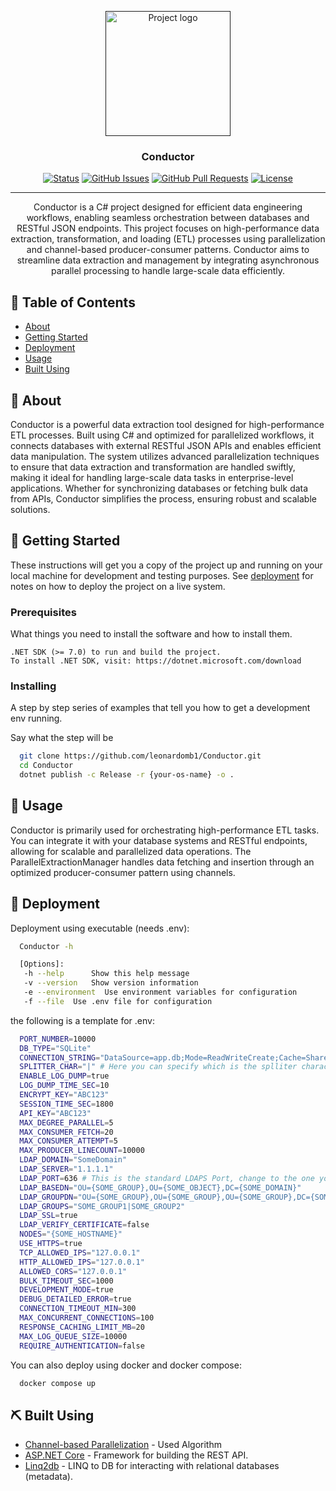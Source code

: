 <p align="center">
  <a href="" rel="noopener">
 <img width=200px height=200px src="https://github.com/user-attachments/assets/30fc446f-c032-4102-81c1-797441dfaee8" alt="Project logo"></a>
</p>

<h3 align="center">Conductor</h3>

<div align="center">

[![Status](https://img.shields.io/badge/status-active-success.svg)]()
[![GitHub Issues](https://img.shields.io/github/issues/leonardomb1/Conductor.svg)](https://github.com/leonardomb1/Conductor/issues)
[![GitHub Pull Requests](https://img.shields.io/github/issues-pr/leonardomb1/Conductor.svg)](https://github.com/leonardomb1/Conductor/pulls)
[![License](https://img.shields.io/badge/license-MIT-blue.svg)](/LICENSE)

</div>

---

<p align="center"> Conductor is a C# project designed for efficient data engineering workflows, enabling seamless orchestration between databases and RESTful JSON endpoints. This project focuses on high-performance data extraction, transformation, and loading (ETL) processes using parallelization and channel-based producer-consumer patterns. Conductor aims to streamline data extraction and management by integrating asynchronous parallel processing to handle large-scale data efficiently. 
    <br> 
</p>

## 📝 Table of Contents

- [About](#about)
- [Getting Started](#getting_started)
- [Deployment](#deployment)
- [Usage](#usage)
- [Built Using](#built_using)

## 🧐 About <a name = "about"></a>

Conductor is a powerful data extraction tool designed for high-performance ETL processes. Built using C# and optimized for parallelized workflows, it connects databases with external RESTful JSON APIs and enables efficient data manipulation. The system utilizes advanced parallelization techniques to ensure that data extraction and transformation are handled swiftly, making it ideal for handling large-scale data tasks in enterprise-level applications. Whether for synchronizing databases or fetching bulk data from APIs, Conductor simplifies the process, ensuring robust and scalable solutions.

## 🏁 Getting Started <a name = "getting_started"></a>

These instructions will get you a copy of the project up and running on your local machine for development and testing purposes. See [deployment](#deployment) for notes on how to deploy the project on a live system.

### Prerequisites

What things you need to install the software and how to install them.

    .NET SDK (>= 7.0) to run and build the project.
    To install .NET SDK, visit: https://dotnet.microsoft.com/download

### Installing

A step by step series of examples that tell you how to get a development env running.

Say what the step will be

``` bash
  git clone https://github.com/leonardomb1/Conductor.git
  cd Conductor
  dotnet publish -c Release -r {your-os-name} -o .
```

## 🎈 Usage <a name="usage"></a>

Conductor is primarily used for orchestrating high-performance ETL tasks. You can integrate it with your database systems and RESTful endpoints, allowing for scalable and parallelized data operations. The ParallelExtractionManager handles data fetching and insertion through an optimized producer-consumer pattern using channels.

## 🚀 Deployment <a name = "deployment"></a>

Deployment using executable (needs .env):

``` bash
  Conductor -h

  [Options]:
   -h --help      Show this help message
   -v --version   Show version information
   -e --environment  Use environment variables for configuration
   -f --file  Use .env file for configuration
```

the following is a template for .env:

``` bash
  PORT_NUMBER=10000
  DB_TYPE="SQLite"
  CONNECTION_STRING="DataSource=app.db;Mode=ReadWriteCreate;Cache=Shared;"
  SPLITTER_CHAR="|" # Here you can specify which is the splliter character to use for config
  ENABLE_LOG_DUMP=true
  LOG_DUMP_TIME_SEC=10
  ENCRYPT_KEY="ABC123"
  SESSION_TIME_SEC=1800
  API_KEY="ABC123"
  MAX_DEGREE_PARALLEL=5
  MAX_CONSUMER_FETCH=20
  MAX_CONSUMER_ATTEMPT=5
  MAX_PRODUCER_LINECOUNT=10000
  LDAP_DOMAIN="SomeDomain"
  LDAP_SERVER="1.1.1.1"
  LDAP_PORT=636 # This is the standard LDAPS Port, change to the one you use
  LDAP_BASEDN="OU={SOME_GROUP},OU={SOME_OBJECT},DC={SOME_DOMAIN}"
  LDAP_GROUPDN="OU={SOME_GROUP},OU={SOME_GROUP},OU={SOME_GROUP},DC={SOME_DOMAIN}"
  LDAP_GROUPS="SOME_GROUP1|SOME_GROUP2"
  LDAP_SSL=true
  LDAP_VERIFY_CERTIFICATE=false
  NODES="{SOME_HOSTNAME}"
  USE_HTTPS=true
  TCP_ALLOWED_IPS="127.0.0.1"
  HTTP_ALLOWED_IPS="127.0.0.1"
  ALLOWED_CORS="127.0.0.1"
  BULK_TIMEOUT_SEC=1000
  DEVELOPMENT_MODE=true
  DEBUG_DETAILED_ERROR=true
  CONNECTION_TIMEOUT_MIN=300
  MAX_CONCURRENT_CONNECTIONS=100
  RESPONSE_CACHING_LIMIT_MB=20
  MAX_LOG_QUEUE_SIZE=10000
  REQUIRE_AUTHENTICATION=false
```

You can also deploy using docker and docker compose:

``` bash
  docker compose up
```

## ⛏️ Built Using <a name = "built_using"></a>

- [Channel-based Parallelization](https://learn.microsoft.com/en-us/dotnet/core/extensions/channels) - Used Algorithm
- [ASP.NET Core](https://vuejs.org/) -  Framework for building the REST API.
- [Linq2db](https://linq2db.github.io/) - LINQ to DB for interacting with relational databases (metadata).

